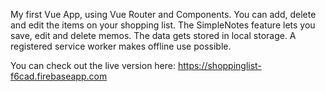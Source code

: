 My first Vue App, using Vue Router and Components. You can add, delete and edit the items on your shopping list. The SimpleNotes feature lets you save, edit and delete memos. The data gets stored in local storage.
A registered service worker makes offline use possible.

You can check out the live version here: https://shoppinglist-f6cad.firebaseapp.com
